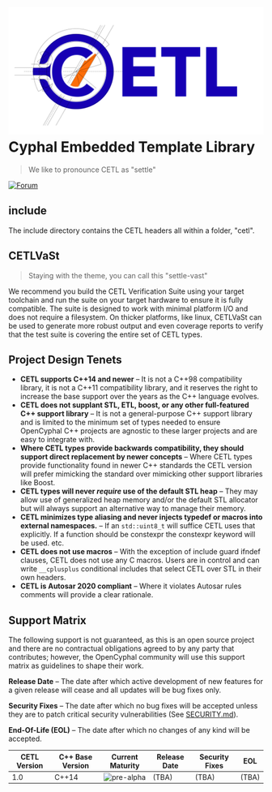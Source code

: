 ![OpenCyphal](doc_source/images/html/cetl_logo.svg) Cyphal Embedded Template Library
===================

> We like to pronounce CETL as "settle"

[![Forum](https://img.shields.io/discourse/https/forum.opencyphal.org/users.svg)](https://forum.opencyphal.org)

## include

The include directory contains the CETL headers all within a folder, "cetl".

## CETLVaSt

> Staying with the theme, you can call this "settle-vast"

We recommend you build the CETL Verification Suite using your target toolchain and run the suite on
your target hardware to ensure it is fully compatible. The suite is designed to work with minimal
platform I/O and does not require a filesystem. On thicker platforms, like linux, CETLVaSt can be
used to generate more robust output and even coverage reports to verify that the test suite is
covering the entire set of CETL types.

## Project Design Tenets

- **CETL supports C++14 and newer** – It is not a C++98 compatibility library, it is not a C++11 compatibility library,
and it reserves the right to increase the base support over the years as the C++ language evolves.
- **CETL does not supplant STL, ETL, boost, or any other full-featured C++ support library** – It is not a general-purpose
C++ support library and is limited to the minimum set of types needed to ensure OpenCyphal C++ projects are agnostic to
these larger projects and are easy to integrate with.
- **Where CETL types provide backwards compatibility, they should support direct replacement by newer concepts** – Where
CETL types provide functionality found in newer C++ standards the CETL version will prefer mimicking the standard over
mimicking other support libraries like Boost.
- **CETL types will never _require_ use of the default STL heap** – They may allow use of generalized heap memory and/or
the default STL allocator but will always support an alternative way to manage their memory.
- **CETL minimizes type aliasing and never injects typedef or macros into external namespaces.** – If an `std::uint8_t`
will suffice CETL uses that explicitly. If a function should be constexpr the constexpr keyword will be used. etc.
- **CETL does not use macros** – With the exception of include guard ifndef clauses, CETL does not use any C macros.
Users are in control and can write `__cplusplus` conditional includes that select CETL over STL in their own headers.
- **CETL is Autosar 2020 compliant** – Where it violates Autosar rules comments will provide a clear rationale.


## Support Matrix

The following support is not guaranteed, as this is an open source project and there are no contractual obligations
agreed to by any party that contributes; however, the OpenCyphal community will use this support matrix as guidelines
to shape their work.

**Release Date** – The date after which active development of new features for a given release will cease and all updates
will be bug fixes only.

**Security Fixes** – The date after which no bug fixes will be accepted unless they are to patch critical security
vulnerabilities (See [SECURITY.md](./SECURITY.md)).

**End-Of-Life (EOL)** – The date after which no changes of any kind will be accepted.

| CETL Version | C++ Base Version | Current Maturity                                                          | Release Date | Security Fixes | EOL   |
|--------------|------------------|---------------------------------------------------------------------------|--------------|----------------|-------|
| 1.0          | C++14            | ![pre-alpha](https://img.shields.io/badge/status-pre--alpha-red)          | (TBA)        | (TBA)          | (TBA) |
